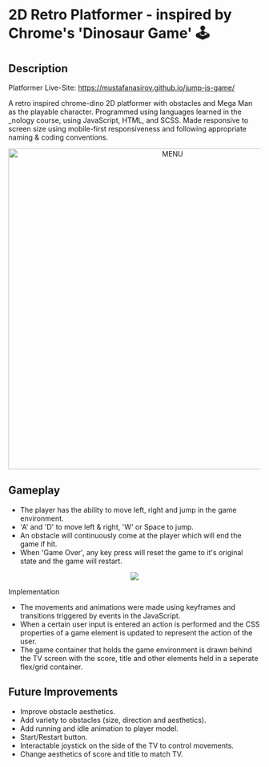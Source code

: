 # 2D Retro Platformer - inspired by Chrome's 'Dinosaur Game' :joystick:

## Description
Platformer Live-Site: https://mustafanasirov.github.io/jump-js-game/

A retro inspired chrome-dino 2D platformer with obstacles and Mega Man as the playable character. Programmed using languages learned in the _nology course, using JavaScript, HTML, and SCSS. Made responsive to screen size using mobile-first responsiveness and following appropriate naming & coding conventions.

<p align="center">
  <img alt="MENU" src="https://user-images.githubusercontent.com/86935457/194715560-ed368cfd-a6db-4189-8f77-f00e57d4ccb0.png" width="640">
</p>

## Gameplay
- The player has the ability to move left, right and jump in the game environment.
- 'A' and 'D' to move left & right, 'W' or Space to jump.
- An obstacle will continuously come at the player which will end the game if hit.
- When 'Game Over', any key press will reset the game to it's original state and the game will restart.

<p align="center">
  <img src="https://user-images.githubusercontent.com/86935457/194715389-06a40def-b471-4f28-a3ae-da6d2fbf299b.gif">
</p





## Implementation
- The movements and animations were made using keyframes and transitions triggered by events in the JavaScript. 
- When a certain user input is entered an action is performed and the CSS properties of a game element is updated to represent the action of the user.
- The game container that holds the game environment is drawn behind the TV screen with the score, title and other elements held in a seperate flex/grid container.

## Future Improvements
  - Improve obstacle aesthetics.
  - Add variety to obstacles (size, direction and aesthetics).
  - Add running and idle animation to player model.
  - Start/Restart button.
  - Interactable joystick on the side of the TV to control movements.
  - Change aesthetics of score and title to match TV.
